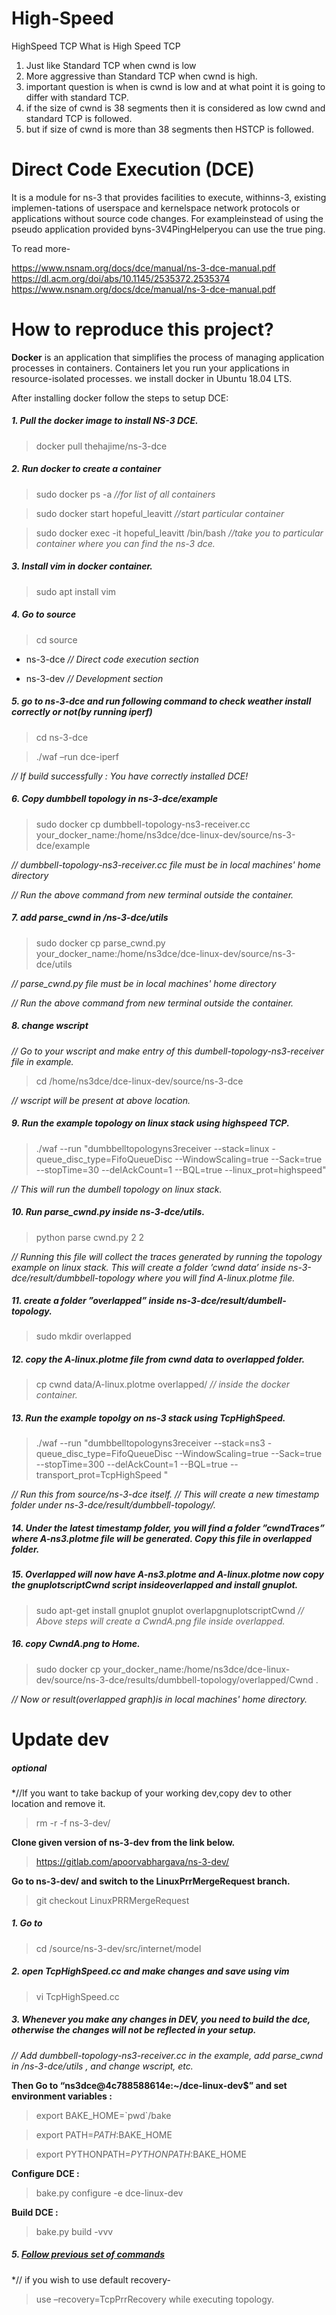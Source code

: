 # High-Speed
HighSpeed TCP
What is High Speed TCP
1. Just like Standard TCP when cwnd is low
2. More aggressive than Standard TCP when cwnd is high.
3. important question is when is cwnd is low and at what point it
is going to differ with standard TCP.
4. if the size of cwnd is 38 segments then it is considered as low
cwnd and standard TCP is followed.
5. but if size of cwnd is more than 38 segments then HSTCP is
followed.

# Direct Code Execution (DCE) 
It is a module for ns-3 that provides facilities to execute, withinns-3, existing implemen-tations of userspace and kernelspace network protocols or applications without source code changes.  For exampleinstead of using the pseudo application provided byns-3V4PingHelperyou can use the true ping.

To read more-

https://www.nsnam.org/docs/dce/manual/ns-3-dce-manual.pdf
https://dl.acm.org/doi/abs/10.1145/2535372.2535374
https://www.nsnam.org/docs/dce/manual/ns-3-dce-manual.pdf

# How to reproduce this project?

**Docker** is an application that simplifies the process of managing application processes in containers. Containers let you run your applications in resource-isolated processes. we install docker in Ubuntu 18.04 LTS.

After installing docker follow the steps to setup DCE:
##### 1. Pull the docker image to install NS-3 DCE.
>docker pull thehajime/ns-3-dce

##### 2. Run docker to create a container

>sudo docker ps -a				*//for list of all containers*

>sudo docker start hopeful_leavitt				*//start particular container*

>sudo docker exec -it hopeful_leavitt /bin/bash				*//take you to particular container where you can find the ns-3 dce.*


##### 3. Install vim in docker container.
>sudo apt install vim

##### 4. Go to source
>cd source

- ns-3-dce				*// Direct code execution section*

- ns-3-dev				*// Development section*


##### 5. go to ns-3-dce and run following command to check weather install correctly or not(by running iperf)
>cd ns-3-dce

>./waf –run dce-iperf

*// If build successfully : You have correctly installed DCE!*


##### 6. Copy dumbbell topology in ns-3-dce/example

>sudo docker cp dumbbell-topology-ns3-receiver.cc your_docker_name:/home/ns3dce/dce-linux-dev/source/ns-3-dce/example

*// dumbbell-topology-ns3-receiver.cc file must be in local machines' home directory*

*// Run the above command from new terminal outside the container.*


##### 7. add parse_cwnd in /ns-3-dce/utils

>sudo docker cp parse_cwnd.py your_docker_name:/home/ns3dce/dce-linux-dev/source/ns-3-dce/utils

*// parse_cwnd.py file must be in local machines' home directory*

*// Run the above command from new terminal outside the container.*


##### 8. change wscript

*// Go to your wscript and make entry of this dumbell-topology-ns3-receiver file in example.*

>cd /home/ns3dce/dce-linux-dev/source/ns-3-dce

*// wscript will be present at above location.*


##### 9. Run the example topology on linux stack using highspeed TCP.

>./waf --run "dumbbelltopologyns3receiver --stack=linux -queue_disc_type=FifoQueueDisc --WindowScaling=true --Sack=true --stopTime=30 --delAckCount=1 --BQL=true --linux_prot=highspeed"			

*// This will run the dumbell topology on linux stack.*


##### 10. Run parse_cwnd.py inside ns-3-dce/utils.

>python parse cwnd.py 2 2

*// Running this file will collect the traces generated by running the topology example on linux stack. This will
create a folder ’cwnd data’ inside ns-3-dce/result/dumbbell-topology where you will find A-linux.plotme file.*


##### 11. create a folder ”overlapped” inside ns-3-dce/result/dumbell-topology.

>sudo mkdir overlapped


##### 12. copy the A-linux.plotme file from cwnd data to overlapped folder.

>cp cwnd data/A-linux.plotme overlapped/				*// inside the docker container.*


##### 13. Run the example topolgy on ns-3 stack using TcpHighSpeed.

>./waf --run "dumbbelltopologyns3receiver --stack=ns3 -queue_disc_type=FifoQueueDisc --WindowScaling=true --Sack=true --stopTime=300 --delAckCount=1 --BQL=true --transport_prot=TcpHighSpeed "

*// Run this from source/ns-3-dce itself.*
*// This will create a new timestamp folder under ns-3-dce/result/dumbbell-topology/.*


##### 14. Under the latest timestamp folder, you will find a folder ”cwndTraces” where A-ns3.plotme file will be generated. Copy this file in overlapped folder.


##### 15. Overlapped will now have A-ns3.plotme and A-linux.plotme now copy the gnuplotscriptCwnd script insideoverlapped and install gnuplot.

>sudo apt-get install gnuplot
>gnuplot overlapgnuplotscriptCwnd
*// Above steps will create a CwndA.png file inside overlapped.*


##### 16. copy CwndA.png to Home.
>sudo docker cp your_docker_name:/home/ns3dce/dce-linux-dev/source/ns-3-dce/results/dumbbell-topology/overlapped/Cwnd .

*// Now or result(overlapped graph)is in local machines' home directory.*

# Update dev 

#####  optional
*//If you want to take backup of your working dev,copy dev to other location and remove it. 

>rm -r -f ns-3-dev/

**Clone given version of ns-3-dev from the link below.**

>https://gitlab.com/apoorvabhargava/ns-3-dev/

**Go to ns-3-dev/ and switch to the LinuxPrrMergeRequest branch.**

>git checkout LinuxPRRMergeRequest


##### 1. Go to
>cd /source/ns-3-dev/src/internet/model


##### 2. open TcpHighSpeed.cc and make changes and save using vim

> vi TcpHighSpeed.cc


##### 3. Whenever you make any changes in DEV, you need to build the dce, otherwise the changes will not be reflected in your setup.
*// Add dumbbell-topology-ns3-receiver.cc in the example, add parse_cwnd in /ns-3-dce/utils , and change wscript, etc.*

**Then Go to “ns3dce@4c788588614e:~/dce-linux-dev$” and set environment variables :**
>export BAKE_HOME=\`pwd\`/bake

>export PATH=$PATH:$BAKE_HOME

>export PYTHONPATH=$PYTHONPATH:$BAKE_HOME

**Configure DCE :**

>bake.py configure -e dce-linux-dev

**Build DCE :**

>bake.py build -vvv


##### 5. [Follow previous set of commands](#how-to-reproduce-this-project?) 

*// if you wish to use default recovery-
>use –recovery=TcpPrrRecovery while executing topology.

